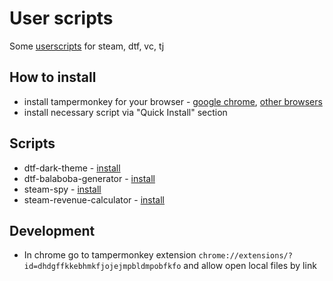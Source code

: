 # User scripts

Some [userscripts](https://en.wikipedia.org/wiki/Userscript) for steam, dtf, vc, tj

## How to install

- install tampermonkey for your browser - [google chrome](https://chrome.google.com/webstore/detail/tampermonkey/dhdgffkkebhmkfjojejmpbldmpobfkfo?hl=en), [other browsers](https://www.tampermonkey.net/?ext=dhdg&browser=chrome)
- install necessary script via "Quick Install" section

## Scripts

- dtf-dark-theme - [install](https://github.com/Ciberusps/user-scripts/raw/main/dtf-dark-theme/dtf-dark-theme.user.js)
- dtf-balaboba-generator - [install](https://github.com/Ciberusps/user-scripts/raw/main/dtf-balaboba-generator/dtf-balaboba-generator.user.js)
- steam-spy - [install](https://github.com/Ciberusps/user-scripts/raw/main/steam-spy/steam-spy.user.js)
- steam-revenue-calculator - [install](https://github.com/Ciberusps/user-scripts/raw/main/steam-revenue-calculator/steam-revenue-calculator.user.js)

## Development

- In chrome go to tampermonkey extension `chrome://extensions/?id=dhdgffkkebhmkfjojejmpbldmpobfkfo` and allow open local files by link
